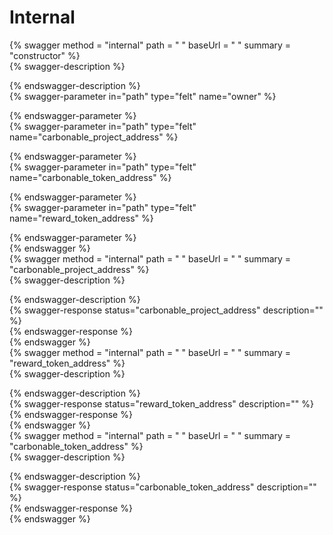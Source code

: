 
Internal
========
  
{% swagger method = "internal" path = " " baseUrl = " " summary = "constructor" %}  
{% swagger-description %}  
  
{% endswagger-description %}  
{% swagger-parameter in="path" type="felt" name="owner" %}  
  
{% endswagger-parameter %}  
{% swagger-parameter in="path" type="felt" name="carbonable_project_address" %}  
  
{% endswagger-parameter %}  
{% swagger-parameter in="path" type="felt" name="carbonable_token_address" %}  
  
{% endswagger-parameter %}  
{% swagger-parameter in="path" type="felt" name="reward_token_address" %}  
  
{% endswagger-parameter %}  
{% endswagger %}  
{% swagger method = "internal" path = " " baseUrl = " " summary = "carbonable_project_address" %}  
{% swagger-description %}  
  
{% endswagger-description %}  
{% swagger-response status="carbonable_project_address" description="" %}  
{% endswagger-response %}  
{% endswagger %}  
{% swagger method = "internal" path = " " baseUrl = " " summary = "reward_token_address" %}  
{% swagger-description %}  
  
{% endswagger-description %}  
{% swagger-response status="reward_token_address" description="" %}  
{% endswagger-response %}  
{% endswagger %}  
{% swagger method = "internal" path = " " baseUrl = " " summary = "carbonable_token_address" %}  
{% swagger-description %}  
  
{% endswagger-description %}  
{% swagger-response status="carbonable_token_address" description="" %}  
{% endswagger-response %}  
{% endswagger %}